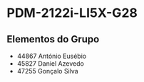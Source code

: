 # PDM-2122i-LI5X-G28
## Elementos do Grupo

- 44867 António Eusébio
- 45827 Daniel Azevedo
- 47255 Gonçalo Silva